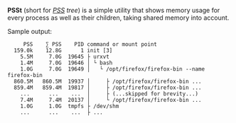 **PSSt** (short for *[PSS](https://en.wikipedia.org/wiki/Proportional_set_size) tree*) is a simple utility that shows memory usage for every process as well as their children, taking shared memory into account.

Sample output:

```
     PSS    ∑ PSS    PID command or mount point
  159.0k    12.8G      1 init [3]
    5.5M     7.0G  19645 ├ urxvt
    1.4M     7.0G  19646 │ └ bash
    1.0G     7.0G  19649 │   └ /opt/firefox/firefox-bin --name firefox-bin
  860.5M   860.5M  19937 │     ├ /opt/firefox/firefox-bin ...
  859.4M   859.4M  19817 │     ├ /opt/firefox/firefox-bin ...
    ...      ...    ...  │     ├ (...skipped for brevity...)
    7.4M     7.4M  20137 │     └ /opt/firefox/firefox-bin ...
    1.0G     1.0G  tmpfs ├ /dev/shm
    ...      ...    ...  ├ ...
```
